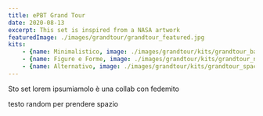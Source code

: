 ```yaml
---
title: ePBT Grand Tour
date: 2020-08-13
excerpt: This set is inspired from a NASA artwork
featuredImage: ./images/grandtour/grandtour_featured.jpg
kits: 
    - {name: Minimalistico, image: ./images/grandtour/kits/grandtour_base.jpg}
    - {name: Figure e Forme, image: ./images/grandtour/kits/grandtour_novelty.jpg}
    - {name: Alternativo, image: ./images/grandtour/kits/grandtour_spacebar.jpg}
---
```

Sto set lorem ipsumiamolo è una collab con fedemito

testo random per prendere spazio
